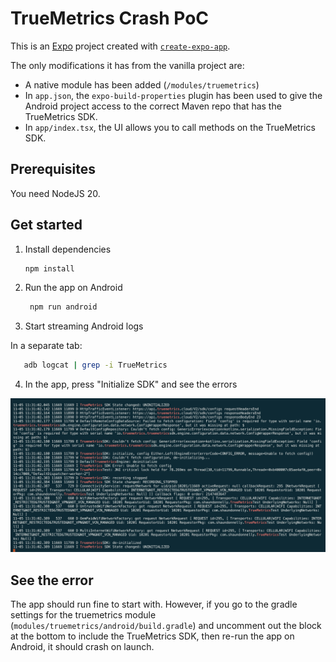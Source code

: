 # TrueMetrics Crash PoC

This is an [Expo](https://expo.dev) project created with [`create-expo-app`](https://www.npmjs.com/package/create-expo-app).

The only modifications it has from the vanilla project are:

* A native module has been added (`/modules/truemetrics`)
* In `app.json`, the `expo-build-properties` plugin has been used to give the Android project access to the correct Maven repo that has the TrueMetrics SDK.
* In `app/index.tsx`, the UI allows you to call methods on the TrueMetrics SDK.

## Prerequisites

You need NodeJS 20.

## Get started

1. Install dependencies

   ```bash
   npm install
   ```

2. Run the app on Android

   ```bash
    npm run android
   ```

3. Start streaming Android logs

In a separate tab:

```bash
   adb logcat | grep -i TrueMetrics
```

4. In the app, press "Initialize SDK" and see the errors

![SDK Errors screenshot](./sdk-error.png)

## See the error

The app should run fine to start with. However, if you go to the gradle settings for the truemetrics module (`modules/truemetrics/android/build.gradle`) and uncomment out the block at the bottom to include the TrueMetrics SDK, then re-run the app on Android, it should crash on launch.
